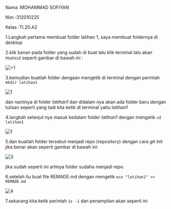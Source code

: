 Nama  :MOHAMMAD SOFIYAN 

Nim   :312010225

Kelas :TI.20.A2

1.Langkah pertama membuat folder latihan 1, saya membuat foldernya di desktop 

2.klik kanan pada folder yang sudah di buat lalu klik terminal lalu akan muncul seperti gambar di bawah ini :

![+1](https://user-images.githubusercontent.com/72899047/96363399-5b391e00-115e-11eb-85f8-f86b7fe14c0e.png)

3.kemudian buatlah folder dengaan mengetik di terminal dengan perintah `mkdir latihan1`

![1](https://user-images.githubusercontent.com/72899047/96363664-e7981080-115f-11eb-996d-eeba7bec1def.png)

dan nantinya di folder *latihan1* dan didalam nya akan ada folder baru dengan tulisan seperti yang tadi kita ketik di terminal yaitu *latihan1*

4.langkah selanjut nya masuk kedalam folder *latihan1* dengan mengetik `cd latihan1`

![1](https://user-images.githubusercontent.com/72899047/96363664-e7981080-115f-11eb-996d-eeba7bec1def.png)

5.dan buatlah folder tersebut menjadi repo (repository) dengan cara *git init* jika benar akan seperti gambar di bawah ini:

![3](https://user-images.githubusercontent.com/72899047/96364016-55ddd280-1162-11eb-819e-f74a8792638a.png)

jika sudah seperti ini artinya folder sudaha menjadi repo.

6.setelah itu buat file REMADE.md dengan mengetik `eco "latihan1" >> REMADE.md `

![4](https://user-images.githubusercontent.com/72899047/96364149-6f334e80-1163-11eb-9939-73e65803e6a8.png)

7.sekarang kita ketik perintah `1s -1` dan penampilan akan seperti ini 
